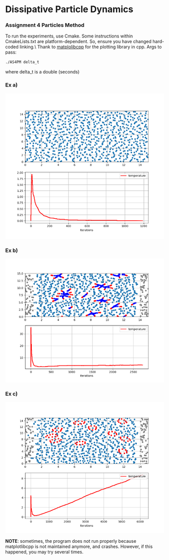 # Dissipative Particle Dynamics
### Assignment 4 Particles Method
To run the experiments, use Cmake. Some instructions within CmakeLists.txt are platform-dependent. So, ensure you have changed hard-coded linking.\\
Thank to [matplolibcpp](https://github.com/lava/matplotlib-cpp) for the plotting library in cpp.
Args to pass:
```bash
./AS4PM delta_t
```
where delta_t is a double (seconds)
### Ex a)

![alt text](images/ex_a.png "test A")

### Ex b)

![alt text](images/ex_b.png "test B")

### Ex c)
![alt text](images/ex_c.png "test C")


__NOTE__: sometimes, the program does not run properly because matplotlibcpp is not maintained anymore, and crashes. However, if this happened, you may try several times. 
